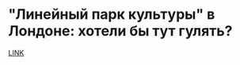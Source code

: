 # "Линейный парк культуры" в Лондоне: хотели бы тут гулять?



[LINK](https://varlamov.ru/3600758.html)